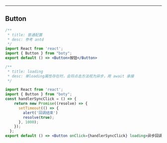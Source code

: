 <!--
 * @Author: Cookie
 * @Date: 2021-03-03 13:15:56
 * @LastEditors: Cookie
 * @LastEditTime: 2021-03-03 20:42:37
 * @Description: 
-->

---
Button
---

```jsx
/**
 * title: 普通配置
 * desc: 参考 antd
 */
import React from 'react';
import { Button } from "boty";
export default () => <Button>按钮</Button>
```
```jsx
/**
 * title: loading
 * desc: 单loading属性存在时，会将点击方法视为异步，用 await 承接
 */

import React from 'react';
import { Button } from "boty";
const handlerSyncClick = () => {
    return new Promise((resolve) => {
      setTimeout(() => {
        alert('回调结束')
        resolve(true);
      }, 1000);
    });
  };
export default () => <Button onClick={handlerSyncClick} loading>异步回调</Button>

```

<API src="../../src/components/Button/index.tsx"></API>